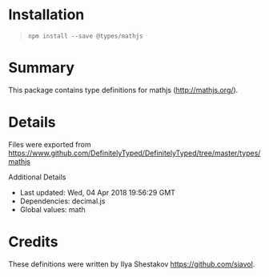 # Installation
> `npm install --save @types/mathjs`

# Summary
This package contains type definitions for mathjs (http://mathjs.org/).

# Details
Files were exported from https://www.github.com/DefinitelyTyped/DefinitelyTyped/tree/master/types/mathjs

Additional Details
 * Last updated: Wed, 04 Apr 2018 19:56:29 GMT
 * Dependencies: decimal.js
 * Global values: math

# Credits
These definitions were written by Ilya Shestakov <https://github.com/siavol>.
